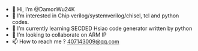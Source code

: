 - 👋 Hi, I’m @DamonWu24K
- 👀 I’m interested in Chip verilog/systemverilog/chisel, tcl and python codes.
- 🌱 I’m currently learning SECDED Hsiao code generator written by python
- 💞️ I’m looking to collaborate on ARM IP
- 📫 How to reach me ? 407143009@qq.com

<!---
DamonWu24K/DamonWu24K is a ✨ special ✨ repository because its `README.md` (this file) appears on your GitHub profile.
You can click the Preview link to take a look at your changes.
--->
